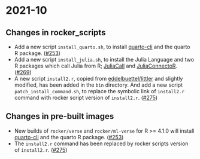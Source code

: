 # 2021-10

## Changes in rocker_scripts

- Add a new script `install_quarto.sh`, to install [quarto-cli](https://github.com/quarto-dev/quarto-cli) and the quarto R package. ([#253](https://github.com/rocker-org/rocker-versioned2/pull/253))
- Add a new script `install_julia.sh`, to install the Julia Language and two R packages which call Julia from R; [JuliaCall](https://github.com/Non-Contradiction/JuliaCall) and [JuliaConnectoR](https://github.com/stefan-m-lenz/JuliaConnectoR). ([#269](https://github.com/rocker-org/rocker-versioned2/pull/269))
- A new script `install2.r`, copied from [eddelbuettel/littler](https://github.com/eddelbuettel/littler) and slightly modified, has been added in the `bin` directory. And add a new script `patch_install_command.sh`, to replace the symbolic link of `install2.r` command with rocker script version of `install2.r`. ([#275](https://github.com/rocker-org/rocker-versioned2/pull/275))

## Changes in pre-built images

- New builds of `rocker/verse` and `rocker/ml-verse` for R >= 4.1.0 will install [quarto-cli](https://github.com/quarto-dev/quarto-cli) and the quarto R package. ([#253](https://github.com/rocker-org/rocker-versioned2/pull/253))
- The `install2.r` command has been replaced by rocker scripts version of `install2.r`. ([#275](https://github.com/rocker-org/rocker-versioned2/pull/275))

